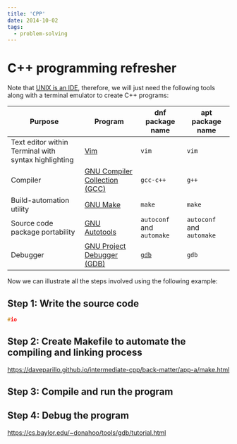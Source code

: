 ```yaml
---
title: 'CPP'
date: 2014-10-02
tags:
  - problem-solving
---
```


# C++ programming refresher

Note that [UNIX is an IDE](https://daveparillo.github.io/intermediate-cpp/back-matter/app-a/toctree.html), therefore, we will just need the following tools along with a terminal emulator to create C++ programs:

| Purpose | Program | dnf package name | apt package name |
|---------| ------- | ------------ |-------------- |
| Text editor within Terminal with syntax highlighting| [Vim](https://fedoraproject.org/wiki/Vim) | `vim` | `vim` |
| Compiler | [GNU Compiler Collection (GCC)](https://developer.fedoraproject.org/tech/languages/c/cpp_installation.html) | `gcc-c++`| `g++`|
| Build-automation utility | [GNU Make](https://www.gnu.org/software/make/) | `make` | `make` |
| Source code package portability | [GNU Autotools](https://developer.fedoraproject.org/tech/languages/c/autotools.html) | `autoconf` and `automake`|`autoconf` and `automake`|
| Debugger | [GNU Project Debugger (GDB)](https://www.gnu.org/software/gdb/) | [`gdb`](https://src.fedoraproject.org/rpms/gdb) |`gdb`|

Now we can illustrate all the steps involved using the following example:

## Step 1: Write the source code

````cpp
#io
````
## Step 2: Create Makefile to automate the compiling and linking process

https://daveparillo.github.io/intermediate-cpp/back-matter/app-a/make.html

## Step 3: Compile and run the program

## Step 4: Debug the program

https://cs.baylor.edu/~donahoo/tools/gdb/tutorial.html
